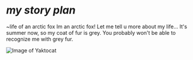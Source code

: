 # ***my story plan***
~life of an arctic fox
Im an arctic fox! Let me tell u more about my life...
It's summer now, so my coat of fur is grey. You probably won't be able to recognize me with grey fur.

![Image of Yaktocat](https://octodex.github.com/images/yaktocat.png)
